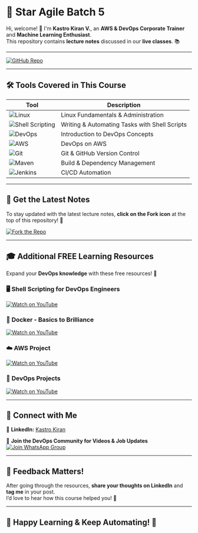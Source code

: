 # 🚀 **Star Agile Batch 5**  

Hi, welcome! 👋 I'm **Kastro Kiran V.**, an **AWS & DevOps Corporate Trainer** and **Machine Learning Enthusiast**.  
This repository contains **lecture notes** discussed in our **live classes**. 📚  

---

[![GitHub Repo](https://img.shields.io/badge/Fork%20%26%20Star%20the%20Repo-Click%20Here-brightgreen?style=for-the-badge&logo=github)](https://github.com/KastroVKiran/StarAgileBatch5)

---

## 🛠 **Tools Covered in This Course**  

| Tool | Description |
|------|------------|
| ![Linux](https://img.shields.io/badge/Linux-%23FCC624?style=for-the-badge&logo=linux&logoColor=black) | Linux Fundamentals & Administration |
| ![Shell Scripting](https://img.shields.io/badge/Shell%20Scripting-%23000000?style=for-the-badge&logo=gnu-bash&logoColor=white) | Writing & Automating Tasks with Shell Scripts |
| ![DevOps](https://img.shields.io/badge/DevOps-%230081C6?style=for-the-badge&logo=dev.to&logoColor=white) | Introduction to DevOps Concepts |
| ![AWS](https://img.shields.io/badge/AWS-%23FF9900?style=for-the-badge&logo=amazon-aws&logoColor=white) | DevOps on AWS |
| ![Git](https://img.shields.io/badge/Git-%23F05032?style=for-the-badge&logo=git&logoColor=white) | Git & GitHub Version Control |
| ![Maven](https://img.shields.io/badge/Maven-%2300404E?style=for-the-badge&logo=apache-maven&logoColor=white) | Build & Dependency Management |
| ![Jenkins](https://img.shields.io/badge/Jenkins-%23D24939?style=for-the-badge&logo=jenkins&logoColor=white) | CI/CD Automation |

---

## 🌟 **Get the Latest Notes**  

To stay updated with the latest lecture notes, **click on the Fork icon** at the top of this repository! 🍴  

[![Fork the Repo](https://img.shields.io/badge/Fork%20this%20Repository-%230A66C2?style=for-the-badge&logo=git&logoColor=white)](https://github.com/KastroVKiran/StarAgileBatch5/fork)

---

## 🎓 **Additional FREE Learning Resources**  

Expand your **DevOps knowledge** with these free resources! 🚀  

### 🖥 **Shell Scripting for DevOps Engineers**  
[![Watch on YouTube](https://img.shields.io/badge/-Watch%20Now-red?style=for-the-badge&logo=youtube)](https://www.youtube.com/playlist?list=PLs-PsDpuAuTeT2iRQpNs0sl-sXFD10I1C)

### 🐳 **Docker - Basics to Brilliance**  
[![Watch on YouTube](https://img.shields.io/badge/-Watch%20Now-red?style=for-the-badge&logo=youtube)](https://www.youtube.com/playlist?list=PLs-PsDpuAuTeNx3OgGQ1QrpNBo-XE6VBh)

### ☁️ **AWS Project**  
[![Watch on YouTube](https://img.shields.io/badge/-Watch%20Now-red?style=for-the-badge&logo=youtube)](https://www.youtube.com/watch?v=Oj-Hr_aulKA&list=PLs-PsDpuAuTfG3gFR5DnVD58kT7JBO97x&index=3&t=3s&pp=gAQBiAQB)

### 🔧 **DevOps Projects**  
[![Watch on YouTube](https://img.shields.io/badge/-Watch%20Now-red?style=for-the-badge&logo=youtube)](https://www.youtube.com/playlist?list=PLs-PsDpuAuTfG3gFR5DnVD58kT7JBO97x)

---

## 🤝 **Connect with Me**  

🔗 **LinkedIn:** [Kastro Kiran](https://www.linkedin.com/in/kastro-kiran/)  

💬 **Join the DevOps Community for Videos & Job Updates**  
[![Join WhatsApp Group](https://img.shields.io/badge/-Join%20Now-green?style=for-the-badge&logo=whatsapp)](https://chat.whatsapp.com/EGw6ZlwUHZc82cA0vXFnwm)

---

## 💬 **Feedback Matters!**  
After going through the resources, **share your thoughts on LinkedIn** and **tag me** in your post.  
I’d love to hear how this course helped you! 🚀  

---

## 🎉 **Happy Learning & Keep Automating!** 🚀  
